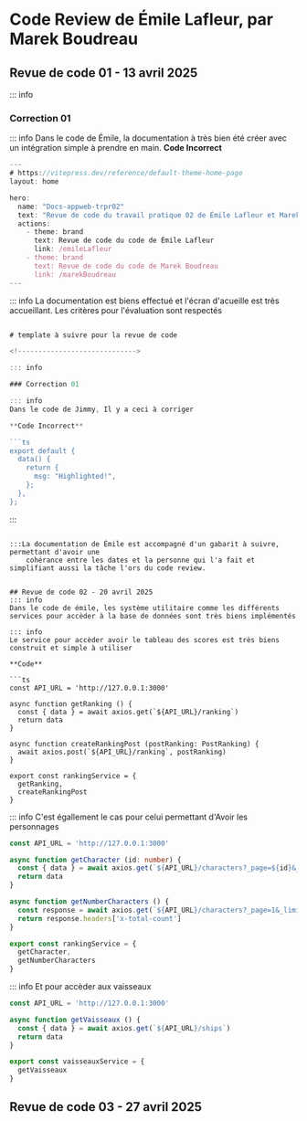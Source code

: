 # Code Review de Émile Lafleur, par Marek Boudreau

## Revue de code 01 - 13 avril 2025
::: info

### Correction 01

::: info
Dans le code de Émile, la documentation à très bien été créer avec un intégration simple à prendre en main.
**Code Incorrect**

```ts
---
# https://vitepress.dev/reference/default-theme-home-page
layout: home

hero:
  name: "Docs-appweb-trpr02"
  text: "Revue de code du travail pratique 02 de Émile Lafleur et Marek Boudreau"
  actions:
    - theme: brand
      text: Revue de code du code de Émile Lafleur
      link: /emileLafleur
    - theme: brand
      text: Revue de code du code de Marek Boudreau
      link: /marekBoudreau
---
```
::: info
La documentation est biens effectué et l'écran d'acueille est très accueillant.
Les critères pour l'évaluation sont respectés

```ts

# template à suivre pour la revue de code

<!----------------------------->

::: info

### Correction 01

::: info
Dans le code de Jimmy, Il y a ceci à corriger

**Code Incorrect**

```ts
export default {
  data() {
    return {
      msg: "Highlighted!",
    };
  },
};
```

:::
```

:::La documentation de Émile est accompagné d'un gabarit à suivre, permettant d'avoir une
    cohérance entre les dates et la personne qui l'a fait et simplifiant aussi la tâche l'ors du code review.


## Revue de code 02 - 20 avril 2025
::: info
Dans le code de émile, les système utilitaire comme les différents services pour accèder à la base de données sont très biens implémentés

::: info
Le service pour accèder avoir le tableau des scores est très biens construit et simple à utiliser

**Code**

```ts
const API_URL = 'http://127.0.0.1:3000'

async function getRanking () {
  const { data } = await axios.get(`${API_URL}/ranking`)
  return data
}

async function createRankingPost (postRanking: PostRanking) {
  await axios.post(`${API_URL}/ranking`, postRanking)
}

export const rankingService = {
  getRanking,
  createRankingPost
}
```

::: info
C'est égallement le cas pour celui permettant d'Avoir les personnages


```ts
const API_URL = 'http://127.0.0.1:3000'

async function getCharacter (id: number) {
  const { data } = await axios.get(`${API_URL}/characters?_page=${id}&_limit=1`)
  return data
}

async function getNumberCharacters () {
  const response = await axios.get(`${API_URL}/characters?_page=1&_limit=1`)
  return response.headers['x-total-count']
}

export const rankingService = {
  getCharacter,
  getNumberCharacters
}
```

::: info
Et pour accèder aux vaisseaux

```ts
const API_URL = 'http://127.0.0.1:3000'

async function getVaisseaux () {
  const { data } = await axios.get(`${API_URL}/ships`)
  return data
}

export const vaisseauxService = {
  getVaisseaux
}

```
## Revue de code 03 - 27 avril 2025
